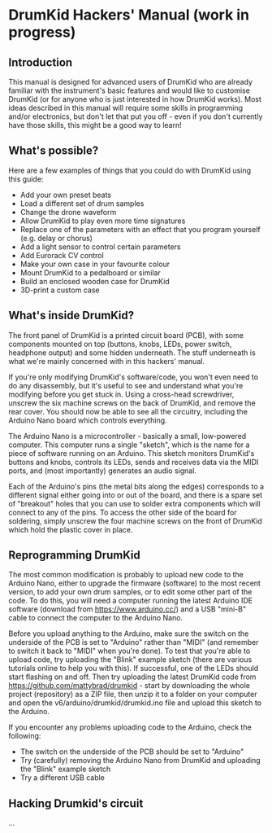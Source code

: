 # DrumKid Hackers' Manual (work in progress)
## Introduction
This manual is designed for advanced users of DrumKid who are already familiar with the instrument's basic features and would like to customise DrumKid (or for anyone who is just interested in how DrumKid works). Most ideas described in this manual will require some skills in programming and/or electronics, but don't let that put you off - even if you don't currently have those skills, this might be a good way to learn!

## What's possible?
Here are a few examples of things that you could do with DrumKid using this guide:
- Add your own preset beats
- Load a different set of drum samples
- Change the drone waveform
- Allow DrumKid to play even more time signatures
- Replace one of the parameters with an effect that you program yourself (e.g. delay or chorus)
- Add a light sensor to control certain parameters
- Add Eurorack CV control
- Make your own case in your favourite colour
- Mount DrumKid to a pedalboard or similar
- Build an enclosed wooden case for DrumKid
- 3D-print a custom case

## What's inside DrumKid?
The front panel of DrumKid is a printed circuit board (PCB), with some components mounted on top (buttons, knobs, LEDs, power switch, headphone output) and some hidden underneath. The stuff underneath is what we're mainly concerned with in this hackers' manual.

If you're only modifying DrumKid's software/code, you won't even need to do any disassembly, but it's useful to see and understand what you're modifying before you get stuck in. Using a cross-head screwdriver, unscrew the six machine screws on the back of DrumKid, and remove the rear cover. You should now be able to see all the circuitry, including the Arduino Nano board which controls everything.

The Arduino Nano is a microcontroller - basically a small, low-powered computer. This computer runs a single "sketch", which is the name for a piece of software running on an Arduino. This sketch monitors DrumKid's buttons and knobs, controls its LEDs, sends and receives data via the MIDI ports, and (most importantly) generates an audio signal.

Each of the Arduino's pins (the metal bits along the edges) corresponds to a different signal either going into or out of the board, and there is a spare set of "breakout" holes that you can use to solder extra components which will connect to any of the pins. To access the other side of the board for soldering, simply unscrew the four machine screws on the front of DrumKid which hold the plastic cover in place.

## Reprogramming DrumKid
The most common modification is probably to upload new code to the Arduino Nano, either to upgrade the firmware (software) to the most recent version, to add your own drum samples, or to edit some other part of the code. To do this, you will need a computer running the latest Arduino IDE software (download from https://www.arduino.cc/) and a USB "mini-B" cable to connect the computer to the Arduino Nano.

Before you upload anything to the Arduino, make sure the switch on the underside of the PCB is set to "Arduino" rather than "MIDI" (and remember to switch it back to "MIDI" when you're done). To test that you're able to upload code, try uploading the "Blink" example sketch (there are various tutorials online to help you with this). If successful, one of the LEDs should start flashing on and off. Then try uploading the latest DrumKid code from https://github.com/mattybrad/drumkid - start by downloading the whole project (repository) as a ZIP file, then unzip it to a folder on your computer and open the v6/arduino/drumkid/drumkid.ino file and upload this sketch to the Arduino.

If you encounter any problems uploading code to the Arduino, check the following:
- The switch on the underside of the PCB should be set to "Arduino"
- Try (carefully) removing the Arduino Nano from DrumKid and uploading the "Blink" example sketch
- Try a different USB cable

## Hacking Drumkid's circuit
...
